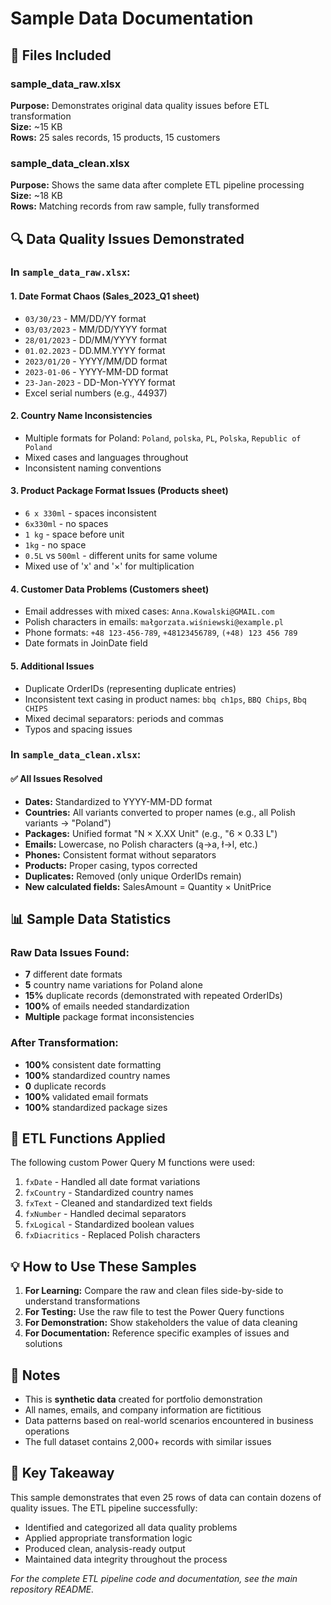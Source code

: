# Sample Data Documentation

## 📁 Files Included

### sample_data_raw.xlsx
**Purpose:** Demonstrates original data quality issues before ETL transformation  
**Size:** ~15 KB  
**Rows:** 25 sales records, 15 products, 15 customers

### sample_data_clean.xlsx  
**Purpose:** Shows the same data after complete ETL pipeline processing  
**Size:** ~18 KB  
**Rows:** Matching records from raw sample, fully transformed

## 🔍 Data Quality Issues Demonstrated

### In `sample_data_raw.xlsx`:

#### 1. **Date Format Chaos** (Sales_2023_Q1 sheet)
- `03/30/23` - MM/DD/YY format
- `03/03/2023` - MM/DD/YYYY format  
- `28/01/2023` - DD/MM/YYYY format
- `01.02.2023` - DD.MM.YYYY format
- `2023/01/20` - YYYY/MM/DD format
- `2023-01-06` - YYYY-MM-DD format
- `23-Jan-2023` - DD-Mon-YYYY format
- Excel serial numbers (e.g., 44937)

#### 2. **Country Name Inconsistencies**
- Multiple formats for Poland: `Poland`, `polska`, `PL`, `Polska`, `Republic of Poland`
- Mixed cases and languages throughout
- Inconsistent naming conventions

#### 3. **Product Package Format Issues** (Products sheet)
- `6 x 330ml` - spaces inconsistent
- `6x330ml` - no spaces
- `1 kg` - space before unit
- `1kg` - no space
- `0.5L` vs `500ml` - different units for same volume
- Mixed use of 'x' and '×' for multiplication

#### 4. **Customer Data Problems** (Customers sheet)
- Email addresses with mixed cases: `Anna.Kowalski@GMAIL.com`
- Polish characters in emails: `małgorzata.wiśniewski@example.pl`
- Phone formats: `+48 123-456-789`, `+48123456789`, `(+48) 123 456 789`
- Date formats in JoinDate field

#### 5. **Additional Issues**
- Duplicate OrderIDs (representing duplicate entries)
- Inconsistent text casing in product names: `bbq ch1ps`, `BBQ Chips`, `Bbq CHIPS`
- Mixed decimal separators: periods and commas
- Typos and spacing issues

### In `sample_data_clean.xlsx`:

#### ✅ **All Issues Resolved**
- **Dates:** Standardized to YYYY-MM-DD format
- **Countries:** All variants converted to proper names (e.g., all Polish variants → "Poland")
- **Packages:** Unified format "N × X.XX Unit" (e.g., "6 × 0.33 L")
- **Emails:** Lowercase, no Polish characters (ą→a, ł→l, etc.)
- **Phones:** Consistent format without separators
- **Products:** Proper casing, typos corrected
- **Duplicates:** Removed (only unique OrderIDs remain)
- **New calculated fields:** SalesAmount = Quantity × UnitPrice

## 📊 Sample Data Statistics

### Raw Data Issues Found:
- **7** different date formats
- **5** country name variations for Poland alone
- **15%** duplicate records (demonstrated with repeated OrderIDs)
- **100%** of emails needed standardization
- **Multiple** package format inconsistencies

### After Transformation:
- **100%** consistent date formatting
- **100%** standardized country names
- **0** duplicate records
- **100%** validated email formats
- **100%** standardized package sizes

## 🔧 ETL Functions Applied

The following custom Power Query M functions were used:
1. `fxDate` - Handled all date format variations
2. `fxCountry` - Standardized country names
3. `fxText` - Cleaned and standardized text fields
4. `fxNumber` - Handled decimal separators
5. `fxLogical` - Standardized boolean values
6. `fxDiacritics` - Replaced Polish characters

## 💡 How to Use These Samples

1. **For Learning:** Compare the raw and clean files side-by-side to understand transformations
2. **For Testing:** Use the raw file to test the Power Query functions
3. **For Demonstration:** Show stakeholders the value of data cleaning
4. **For Documentation:** Reference specific examples of issues and solutions

## 📝 Notes

- This is **synthetic data** created for portfolio demonstration
- All names, emails, and company information are fictitious
- Data patterns based on real-world scenarios encountered in business operations
- The full dataset contains 2,000+ records with similar issues

## 🎯 Key Takeaway

This sample demonstrates that even 25 rows of data can contain dozens of quality issues. The ETL pipeline successfully:
- Identified and categorized all data quality problems
- Applied appropriate transformation logic
- Produced clean, analysis-ready output
- Maintained data integrity throughout the process

*For the complete ETL pipeline code and documentation, see the main repository README.*
